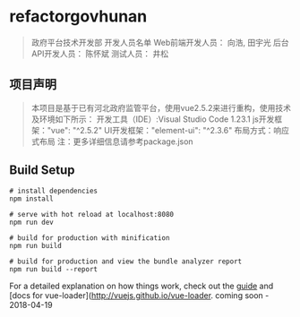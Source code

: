# refactorgovhunan

> 政府平台技术开发部
开发人员名单
Web前端开发人员： 向浩, 田宇光
后台API开发人员： 陈怀斌
测试人员：        井松

## 项目声明
> 本项目是基于已有河北政府监管平台，使用vue2.5.2来进行重构，使用技术及环境如下所示：
开发工具（IDE）:Visual Studio Code 1.23.1
js开发框架："vue": "^2.5.2"
UI开发框架："element-ui": "^2.3.6"
布局方式：响应式布局
注：更多详细信息请参考package.json


## Build Setup

    # install dependencies
    npm install
    
    # serve with hot reload at localhost:8080
    npm run dev
    
    # build for production with minification
    npm run build
    
    # build for production and view the bundle analyzer report
    npm run build --report

For a detailed explanation on how things work, check out the [guide](http://vuejs-templates.github.io/webpack/) and \[docs for vue-loader\](http://vuejs.github.io/vue-loader.
coming soon - 2018-04-19
